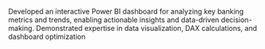 Developed an interactive Power BI dashboard for analyzing key banking metrics and trends, enabling actionable insights and data-driven decision-making. Demonstrated expertise in data visualization, DAX calculations, and dashboard optimization
